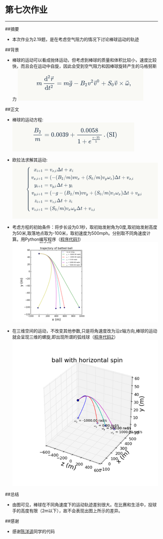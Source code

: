 # 第七次作业



---

##摘要
- 本次作业为2.19题，是在考虑空气阻力的情况下讨论棒球运动的轨迹

##背景
* 棒球的运动可以看成抛体运动，但考虑到棒球的质量和体积比较小，速度比较快，而且会在运动中自旋，因此会受到空气阻力和因棒球旋转产生的马格努斯力
![公式1](https://github.com/Adener/picture/blob/master/%E7%AC%AC7%E6%AC%A1%E4%BD%9C%E4%B8%9A1.png)

##正文
- 棒球的运动方程:
![公式2](https://github.com/Adener/picture/blob/master/%E7%AC%AC%E4%B8%83%E6%AC%A1%E4%BD%9C%E4%B8%9A2.png)

- 欧拉法求解其运动:
![公式3](https://github.com/Adener/picture/blob/master/%E7%AC%AC%E4%B8%83%E6%AC%A1%E4%BD%9C%E4%B8%9A3.png)

- 考虑方程的初始条件：将步长设为0.1秒，取初始发射角为0度,取初始发射高度为50米,取落地点取为-100米，取初速度为500mph。分别取不同角速度计算。用Python编写程序（[程序代码1](https://github.com/Adener/Program/blob/master/%E7%AC%AC%E4%B8%83%E6%AC%A1%E4%BD%9C%E4%B8%9A1.py)）
![](https://github.com/Adener/picture/blob/master/%E7%AC%AC%E4%B8%83%E6%AC%A1%E4%BD%9C%E4%B8%9A4.png)

- 在三维空间的运动，不改变其他参数,只是将角速度改为沿z轴方向,棒球的运动就会呈现三维的螺旋,即出现所谓的弧线球（[程序代码2](https://github.com/Adener/Program/blob/master/%E7%AC%AC%E4%B8%83%E6%AC%A1%E4%BD%9C%E4%B8%9A2.py)）
![](https://github.com/Adener/picture/blob/master/%E7%AC%AC%E4%B8%83%E6%AC%A1%E4%BD%9C%E4%B8%9A5.png)

##总结
- 由图可见，棒球在不同角速度下的运动轨迹差别很大。在比赛和生活中，投球手的高度有限（2m以下），故不会表现出图上所示的差异。

##感谢
- 感谢[陈洋遥][1]同学的代码


  [1]: https://github.com/ChenYangyao
